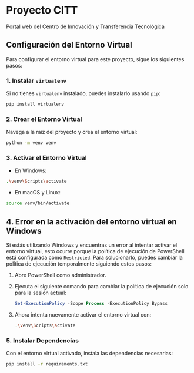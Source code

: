 # Proyecto CITT

Portal web del Centro de Innovación y Transferencia Tecnológica

## Configuración del Entorno Virtual

Para configurar el entorno virtual para este proyecto, sigue los siguientes pasos:


### 1. Instalar `virtualenv`

Si no tienes `virtualenv` instalado, puedes instalarlo usando `pip`:

```bash
pip install virtualenv
```


### 2. Crear el Entorno Virtual

Navega a la raíz del proyecto y crea el entorno virtual:

```bash
python -m venv venv
```


### 3. Activar el Entorno Virtual

- En Windows:

```bash
.\venv\Scripts\activate
```

- En macOS y Linux:

```bash
source venv/bin/activate
```

## 4. Error en la activación del entorno virtual en Windows

Si estás utilizando Windows y encuentras un error al intentar activar el entorno virtual, esto ocurre porque la política de ejecución de PowerShell está configurada como `Restricted`.
Para solucionarlo, puedes cambiar la política de ejecución temporalmente siguiendo estos pasos:

1. Abre PowerShell como administrador.
2. Ejecuta el siguiente comando para cambiar la política de ejecución solo para la sesión actual:

   ```powershell
   Set-ExecutionPolicy -Scope Process -ExecutionPolicy Bypass
   ```

3. Ahora intenta nuevamente activar el entorno virtual con:
    ```bash
    .\venv\Scripts\activate
    ```


### 5. Instalar Dependencias

Con el entorno virtual activado, instala las dependencias necesarias:

```bash
pip install -r requirements.txt
```